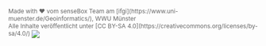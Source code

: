 <span style="color: #666; font-size: 85%;">
  Made with &hearts; vom senseBox Team am [ifgi](https://www.uni-muenster.de/Geoinformatics/), WWU Münster
</span>
<span style="color: #666; font-size: 85%; float: right; align: center;">
  Alle Inhalte veröffentlicht unter [CC BY-SA 4.0](https://creativecommons.org/licenses/by-sa/4.0/)
  <img src="https://licensebuttons.net/l/by-sa/4.0/88x31.png" align="center" />
</span>